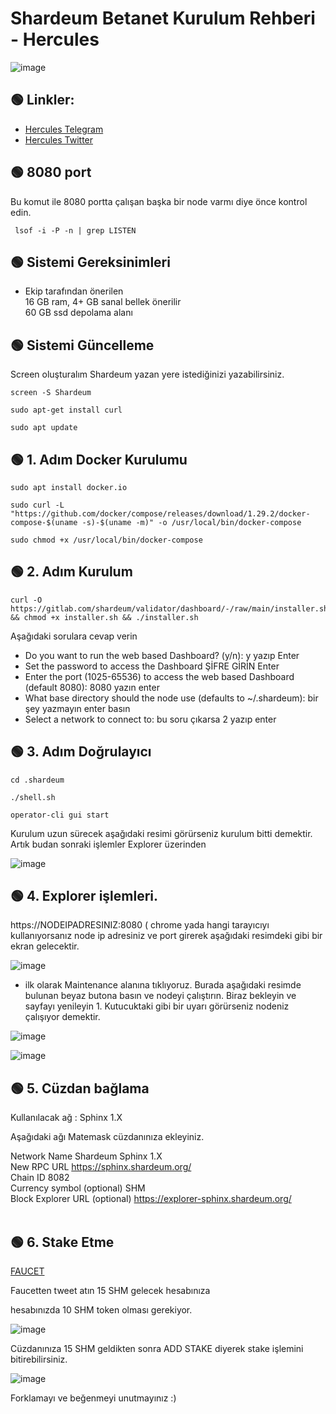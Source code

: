 # Shardeum Betanet Kurulum Rehberi - Hercules
![image](https://user-images.githubusercontent.com/101635385/216447120-a1add722-5d7d-4403-b2a9-85ef054ba631.png)



 ## 🟢 Linkler:

 * [Hercules Telegram](https://t.me/HerculesNode)
 * [Hercules Twitter](https://twitter.com/Hercules4413)


  ## 🟢 8080 port

Bu komut ile 8080 portta çalışan başka bir node varmı diye önce kontrol edin. 

```shell
 lsof -i -P -n | grep LISTEN
```
 

 ## 🟢 Sistemi Gereksinimleri

* Ekip tarafından önerilen  <br>
16 GB ram, 4+ GB sanal bellek önerilir<br>
60 GB ssd depolama alanı



## 🟢 Sistemi Güncelleme

Screen oluşturalım Shardeum yazan yere istediğinizi yazabilirsiniz.

```shell
screen -S Shardeum
```


```shell
sudo apt-get install curl
```

```shell
sudo apt update
```

## 🟢 1. Adım Docker Kurulumu

```shell
sudo apt install docker.io
```

```shell
sudo curl -L "https://github.com/docker/compose/releases/download/1.29.2/docker-compose-$(uname -s)-$(uname -m)" -o /usr/local/bin/docker-compose
```

```shell
sudo chmod +x /usr/local/bin/docker-compose
```



## 🟢 2. Adım Kurulum

```shell
curl -O https://gitlab.com/shardeum/validator/dashboard/-/raw/main/installer.sh && chmod +x installer.sh && ./installer.sh
```


Aşağıdaki sorulara cevap verin 

* Do you want to run the web based Dashboard? (y/n): y yazıp Enter 
* Set the password to access the Dashboard ŞİFRE GİRİN  Enter
* Enter the port (1025-65536) to access the web based Dashboard (default 8080): 8080 yazın enter
* What base directory should the node use (defaults to ~/.shardeum): bir şey yazmayın enter basın
* Select a network to connect to:  bu soru çıkarsa 2 yazıp enter


## 🟢 3. Adım Doğrulayıcı

```shell
cd .shardeum
```

```shell
./shell.sh
```

```shell
operator-cli gui start
```

Kurulum uzun sürecek aşağıdaki resimi görürseniz kurulum bitti demektir. Artık budan sonraki işlemler Explorer üzerinden 

![image](https://user-images.githubusercontent.com/101635385/216449058-387d47b5-d6ef-423d-8501-4490f11c1c5f.png)


## 🟢 4. Explorer işlemleri.

https://NODEIPADRESINIZ:8080   ( chrome yada hangi tarayıcıyı kullanıyorsanız node ip adresiniz ve port girerek aşağıdaki resimdeki gibi bir ekran gelecektir. 

![image](https://user-images.githubusercontent.com/101635385/216449601-78112f06-5d93-41a2-a737-1826ee770529.png)


* ilk olarak Maintenance alanına tıklıyoruz. Burada aşağıdaki resimde bulunan beyaz butona basın ve nodeyi çalıştırın. Biraz bekleyin ve sayfayı yenileyin 1. Kutucuktaki gibi bir uyarı görürseniz nodeniz çalışıyor demektir. 


![image](https://user-images.githubusercontent.com/101635385/216450237-e595b7cd-97bc-4c13-843f-ec39586653a8.png)

![image](https://user-images.githubusercontent.com/101635385/216450286-708edb1c-7417-4e47-9350-26bbb3e6958b.png)



## 🟢 5. Cüzdan bağlama

Kullanılacak ağ : Sphinx 1.X 

Aşağıdaki ağı Matemask cüzdanınıza ekleyiniz.

Network Name	Shardeum Sphinx 1.X <br>
New RPC URL	https://sphinx.shardeum.org/ <br>
Chain ID	8082 <br>
Currency symbol (optional)	SHM <br>
Block Explorer URL (optional)	https://explorer-sphinx.shardeum.org/ <br><br>



## 🟢 6. Stake Etme



[FAUCET](https://faucet-sphinx.shardeum.org/?_ga=2.223730200.2098418439.1675365683-1010477743.1666250200)

Faucetten tweet atın 15 SHM gelecek hesabınıza 


hesabınızda 10 SHM token olması gerekiyor. 

![image](https://user-images.githubusercontent.com/101635385/216525966-93d207b1-910c-4dbe-a787-65a85439c99a.png)



Cüzdanınıza 15 SHM geldikten sonra ADD STAKE diyerek stake işlemini bitirebilirsiniz.  <br>


![image](https://user-images.githubusercontent.com/101635385/216526726-4f0ea15a-1002-4956-8cd0-0d730bb98a17.png)



Forklamayı ve beğenmeyi unutmayınız :)




